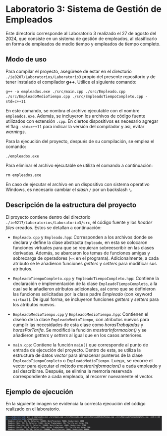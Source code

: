 # Laboratorio 3: Sistema de Gestión de Empleados

Este directorio corresponde al Laboratorio 3 realizado el 27 de agosto del 2024, que consiste en un sistema de gestión de empleados, al clasificarlo en forma de empleados de medio tiempo y empleados de tiempo completo. 

## Modo de uso

Para compilar el proyecto, asegúrese de estar en el directorio `./ie0207/Laboratorios/Laboratorio3` propio del presente repositorio y de tener instalado el compilador __g++__. Utilice el siguiente comando: 
```
g++ -o empleados.exe ./src/main.cpp ./src/Empleado.cpp ./src/EmpleadoMedioTiempo.cpp ./src/EmpleadoTiempoCompleto.cpp -std=c++11
```

En este comando, se nombra el archivo ejecutable con el nombre `empleados.exe`. Además, se incluyeron los archivos de código fuente utilizados con extensión `.cpp`. En ciertos dispositivos es necesario agregar el flag `-std=c++11` para indicar la versión del compilador y así, evitar _warnings_.

Para la ejecución del proyecto, después de su compilación, se emplea el comando:
```
./empleados.exe
```

Para eliminar el archivo ejecutable se utiliza el comando a continuación:
```
rm empleados.exe
```

En caso de ejecutar el archivo en un dispositivo con sistema operativo Windows, es necesario cambiar el _slash_ `/` por un backslash `\`. 

## Descripción de la estructura del proyecto
El proyecto contiene dentro del directorio `./ie0217/Laboratorios/Laboratorio3/src`, el código fuente y los _header files_ creados. Estos se detallan a continuación:

- `Empleado.cpp` y `Empleado.hpp`: Corresponden a los archivos donde se declara y define la clase abstracta `Empleado`, en esta se colocaron funciones virtuales para que se requieran sobreescribir en las clases derivadas. Además, se abarcaron los temas de funciones amigas y sobrecarga de operadores (`<<` en el programa). Adicionalmente, a cada atributo se le añadieron funciones _getters_ y _setters_ para modificar sus atributos.

- `EmpleadoTiempoCompleto.cpp` y `EmpleadoTiempoCompleto.hpp`: Contiene la declaración e implementación de la clase `EmpleadoTiempoCompleto`, a la cual se le añadieron atributos adicionales, así como que se definieron las funciones solicitadas por la clase padre _Empleado_ (con keyword `virtual`). De igual forma, se incluyeron funciones _getters_ y _setters_ para los atributos nuevos.

- `EmpleadoMedioTiempo.cpp` y `EmpleadoMedioTiempo.hpp`: Contienen el diseño de la clase `EmpleadoMedioTiempo`, con atributos nuevos para cumplir las necesidades de esta clase como _horasTrabajadas_ y _horasPorTarifa_. Se modificó la función _mostrarInformacion()_ y se añadieron _getters_ y _setters_ al igual que en los casos anteriores.

- `main.cpp`: Contiene la función `main()` que corresponde al punto de entrada de ejecución del proyecto. Dentro de esta, se utiliza la estructura de datos _vector_ para almacenar punteros de la clase `EmpleadoTiempoCompleto` o `EmpleadoMedioTiempo`. Luego, se recorre el vector para ejecutar el método _mostrarInformacion()_ a cada empleado y así describirse. Después, se elimina la memoria reservada correspondiente a cada empleado, al recorrer nuevamente el vector.

## Ejemplo de ejecución
En la siguiente imagen se evidencia la correcta ejecución del código realizado en el laboratorio.

<img src="./images/ejemploEjecucion.png" width="750"/>